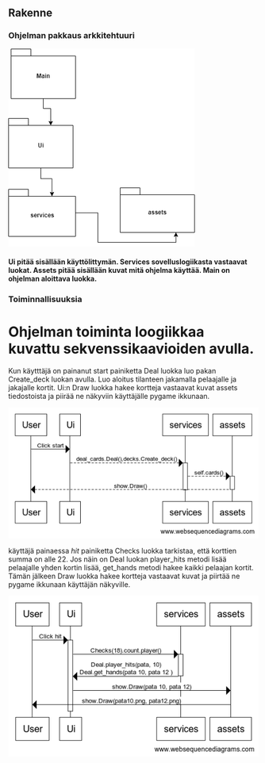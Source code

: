 ## Rakenne


### Ohjelman  pakkaus arkkitehtuuri

![kuva](https://github.com/juhani-dev/ot-harjoitustyo2021/blob/master/dokumentaatio/kuvat/arc3.png)

#### Ui pitää sisällään käyttölittymän.  Services sovelluslogiikasta vastaavat luokat.  Assets pitää sisällään kuvat mitä ohjelma käyttää.  Main on ohjelman aloittava luokka.


### Toiminnallisuuksia

 # Ohjelman toiminta loogiikkaa kuvattu sekvenssikaavioiden avulla.

Kun käytttäjä on painanut start painiketta Deal luokka luo pakan Create_deck luokan avulla.  Luo aloitus tilanteen jakamalla pelaajalle ja jakajalle kortit. Ui:n Draw luokka hakee kortteja vastaavat kuvat assets tiedostoista ja piirää ne näkyviin käyttäjälle pygame ikkunaan.
 
![kuva](https://github.com/juhani-dev/ot-harjoitustyo2021/blob/master/dokumentaatio/kuvat/arc.png)

käyttäjä painaessa *hit*  painiketta Checks luokka tarkistaa, että korttien summa on alle 22. Jos näin on Deal luokan player_hits metodi lisää pelaajalle yhden kortin lisää, get_hands metodi hakee kaikki pelaajan kortit. Tämän jälkeen Draw luokka hakee kortteja vastaavat kuvat ja piirtää ne pygame ikkunaan käyttäjän näkyville.

![kuva](https://github.com/juhani-dev/ot-harjoitustyo2021/blob/master/dokumentaatio/kuvat/arc2.png)



